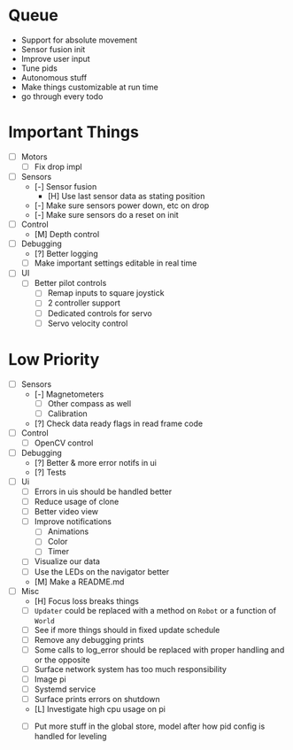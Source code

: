 # Queue

- Support for absolute movement
- Sensor fusion init
- Improve user input
- Tune pids
- Autonomous stuff
- Make things customizable at run time
- go through every todo

# Important Things

- [ ] Motors
  - [ ] Fix drop impl
- [ ] Sensors
  - [-] Sensor fusion
    - [H] Use last sensor data as stating position
  - [-] Make sure sensors power down, etc on drop
  - [-] Make sure sensors do a reset on init
- [ ] Control
  - [M] Depth control
- [ ] Debugging
  - [?] Better logging
  - [ ] Make important settings editable in real time
- [ ] UI
  - [ ] Better pilot controls
    - [ ] Remap inputs to square joystick
    - [ ] 2 controller support
    - [ ] Dedicated controls for servo
    - [ ] Servo velocity control

# Low Priority

- [ ] Sensors
  - [-] Magnetometers
    - [ ] Other compass as well
    - [ ] Calibration
  - [?] Check data ready flags in read frame code
- [ ] Control
  - [ ] OpenCV control
- [ ] Debugging
  - [?] Better & more error notifs in ui
  - [?] Tests
- [ ] Ui
  - [ ] Errors in uis should be handled better
  - [ ] Reduce usage of clone
  - [ ] Better video view
  - [ ] Improve notifications
    - [ ] Animations
    - [ ] Color
    - [ ] Timer
  - [ ] Visualize our data
  - [ ] Use the LEDs on the navigator better
  - [M] Make a README.md
- [ ] Misc
  - [H] Focus loss breaks things
  - [ ] `Updater` could be replaced with a method on `Robot` or a function of `World`
  - [ ] See if more things should in fixed update schedule
  - [ ] Remove any debugging prints
  - [ ] Some calls to log_error should be replaced with proper handling and or the opposite
  - [ ] Surface network system has too much responsibility
  - [ ] Image pi
  - [ ] Systemd service
  - [ ] Surface prints errors on shutdown
  - [L] Investigate high cpu usage on pi
  - [ ] Put more stuff in the global store, model after how pid config is handled for leveling


